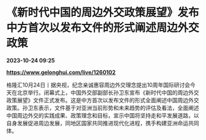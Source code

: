 # 《新时代中国的周边外交政策展望》发布 中方首次以发布文件的形式阐述周边外交政策

**2023-10-24 09:25**

**https://www.gelonghui.com/live/1260102**

格隆汇10月24日丨据央视，纪念亲诚惠容周边外交理念提出10周年国际研讨会今天在北京举行。闭幕式上，中国外交部副部长孙卫东宣布《新时代中国的周边外交政策展望》文件正式发布。这是中方首次以发布文件的形式全面阐述中国周边外交政策。孙卫东表示，文件基于对亚洲当前形势和未来趋势的评估及看法，全面阐述中国周边外交的实践成果、政策理念和目标，宣示中国将坚持走和平发展道路，以自身发展促进周边发展，同地区国家共同推进现代化进程，携手构建亚洲命运共同体。